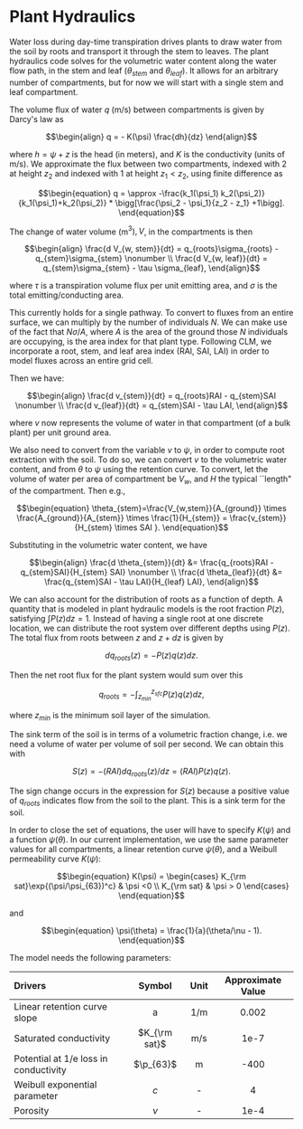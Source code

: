 # Plant Hydraulics

Water loss during day-time transpiration drives plants to draw water from the soil by roots and transport it through the stem to leaves. The plant hydraulics code solves for the volumetric water content along the water flow path, in the stem and leaf ($\theta_{stem}$ and $\theta_{leaf}$). It allows for an arbitrary number of compartments, but for now we will start with a single stem and leaf compartment. 

The volume flux of water $q$ (m/s) between compartments is given by Darcy's law as
```math
\begin{align}
    q = - K(\psi) \frac{dh}{dz}
\end{align}
```
where $h = \psi+z$ is the head (in meters), and $K$ is the conductivity (units of m/s). We approximate the flux between two compartments, indexed with 2 at
height $z_2$ and indexed with 1 at height $z_1<z_2$, using finite difference as
```math
\begin{equation}
q = \approx -\frac{k_1(\psi_1) k_2(\psi_2)}{k_1(\psi_1)+k_2(\psi_2)} * \bigg[\frac{\psi_2 - \psi_1}{z_2 - z_1} +1\bigg].
\end{equation}
```
The change of water volume (m$^3),  V$, in the compartments is then
```math
\begin{align}
    \frac{d V_{w, stem}}{dt} = q_{roots}\sigma_{roots} - q_{stem}\sigma_{stem} \nonumber \\
    \frac{d V_{w, leaf}}{dt} = q_{stem}\sigma_{stem} - \tau \sigma_{leaf},
\end{align}
```
where $\tau$ is a transpiration volume flux per unit emitting area, and $\sigma$ is the total emitting/conducting area.

This currently holds for a single pathway. To convert to fluxes from an entire surface, we can multiply by the number of individuals $N$. We can make use of the fact that $N\sigma/A$, where $A$ is the area of the ground those $N$ individuals are occupying, is the area index for that plant type. Following CLM, we incorporate a root, stem, and leaf area index (RAI, SAI, LAI) in order to model fluxes across an entire grid cell. 

Then we have:
```math
\begin{align}
    \frac{d v_{stem}}{dt} = q_{roots}RAI - q_{stem}SAI \nonumber \\
    \frac{d v_{leaf}}{dt} = q_{stem}SAI - \tau LAI,
\end{align}
```
where $v$ now represents the volume of water in that compartment (of a bulk plant) per unit ground area.

We also need to convert from the variable $v$ to $\psi$, in order to compute root extraction with the soil.  To do so, we can convert $v$ to the volumetric water content, and from $\theta$ to $\psi$ using the retention curve. To convert, let the volume of water per area of compartment be $V_{w}$, and $H$ the typical ``length" of the compartment. Then e.g.,
```math
\begin{equation}
    \theta_{stem}=\frac{V_{w,stem}}{A_{ground}} \times \frac{A_{ground}}{A_{stem}} \times \frac{1}{H_{stem}} = \frac{v_{stem}}{H_{stem} \times SAI }.
\end{equation}
```
Substituting in the volumetric water content, we have
```math
\begin{align}
    \frac{d \theta_{stem}}{dt} &= \frac{q_{roots}RAI - q_{stem}SAI}{H_{stem} SAI} \nonumber \\
    \frac{d \theta_{leaf}}{dt} &= \frac{q_{stem}SAI - \tau LAI}{H_{leaf} LAI},
\end{align}
```

We can also account for the distribution of roots as a function of depth. A quantity that is modeled in plant hydraulic models is the root fraction $P(z)$, satisfying $\int P(z) dz = 1$. Instead of having a single root at one discrete location, we can distribute the root system over different depths using $P(z)$. The total flux from roots between $z$ and $z+dz$ is given by
```math
\begin{equation}
    dq_{roots}(z) = -P(z) q(z) dz.
\end{equation}
```
Then the net root flux for the plant system would sum over this
```math
\begin{equation}
    q_{roots}  = -\int_{z_{min}}^{z_{sfc}} P(z) q(z) dz ,
\end{equation}
```
where $z_{min}$ is the minimum soil layer of the simulation. 

The sink term of the soil is in terms of a volumetric fraction change, i.e. we need a volume of water per volume of soil per second. We can obtain this with
```math
\begin{equation}
    S(z) = -(RAI) dq_{roots}(z)/dz = (RAI) P(z) q(z).
\end{equation}
```

The sign change occurs in the expression for $S(z)$ because a positive value of $q_{roots}$ indicates flow from the soil to the plant. This is a sink term for the soil.

In order to close the set of equations, the user will have to specify $K(\psi)$ and a function $\psi(\theta)$. In our current implementation, we use the same parameter values for all compartments, a linear retention curve $\psi(\theta)$, and a Weibull permeability curve $K(\psi)$:
```math
\begin{equation}
    K(\psi)  = \begin{cases} K_{\rm sat}\exp{(\psi/\psi_{63})^c} & \psi <0 \\
K_{\rm sat} & \psi > 0
\end{cases}
\end{equation}
```
and
```math
\begin{equation}
    \psi(\theta)  = \frac{1}{a}(\theta/\nu - 1).
\end{equation}
```
The model needs the following parameters:

| Drivers | Symbol | Unit | Approximate Value |
| :---         |     :---:      |    :---:      |     :---:   |
| Linear retention curve slope | a | 1/m | 0.002 |
| Saturated conductivity | $K_{\rm sat}$ | m/s  | 1e-7 |
| Potential at 1/e loss in conductivity | $\p_{63}$ | m | -400 |
| Weibull exponential parameter | $c$ | - | 4 |
| Porosity | $\nu$ | - | 1e-4 |
